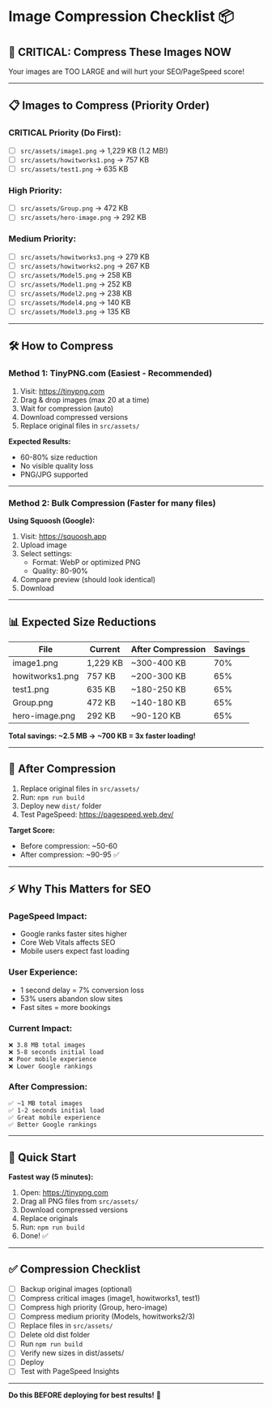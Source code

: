 # Image Compression Checklist 📦

## 🚨 CRITICAL: Compress These Images NOW

Your images are TOO LARGE and will hurt your SEO/PageSpeed score!

---

## 📋 Images to Compress (Priority Order)

### **CRITICAL Priority (Do First):**
- [ ] `src/assets/image1.png` → 1,229 KB (1.2 MB!) 
- [ ] `src/assets/howitworks1.png` → 757 KB
- [ ] `src/assets/test1.png` → 635 KB

### **High Priority:**
- [ ] `src/assets/Group.png` → 472 KB
- [ ] `src/assets/hero-image.png` → 292 KB

### **Medium Priority:**
- [ ] `src/assets/howitworks3.png` → 279 KB
- [ ] `src/assets/howitworks2.png` → 267 KB
- [ ] `src/assets/Model5.png` → 258 KB
- [ ] `src/assets/Model1.png` → 252 KB
- [ ] `src/assets/Model2.png` → 238 KB
- [ ] `src/assets/Model4.png` → 140 KB
- [ ] `src/assets/Model3.png` → 135 KB

---

## 🛠️ How to Compress

### **Method 1: TinyPNG.com (Easiest - Recommended)**

1. Visit: https://tinypng.com
2. Drag & drop images (max 20 at a time)
3. Wait for compression (auto)
4. Download compressed versions
5. Replace original files in `src/assets/`

**Expected Results:**
- 60-80% size reduction
- No visible quality loss
- PNG/JPG supported

---

### **Method 2: Bulk Compression (Faster for many files)**

**Using Squoosh (Google):**
1. Visit: https://squoosh.app
2. Upload image
3. Select settings:
   - Format: WebP or optimized PNG
   - Quality: 80-90%
4. Compare preview (should look identical)
5. Download

---

## 📊 Expected Size Reductions

| File | Current | After Compression | Savings |
|------|---------|-------------------|---------|
| image1.png | 1,229 KB | ~300-400 KB | 70% |
| howitworks1.png | 757 KB | ~200-300 KB | 65% |
| test1.png | 635 KB | ~180-250 KB | 65% |
| Group.png | 472 KB | ~140-180 KB | 65% |
| hero-image.png | 292 KB | ~90-120 KB | 65% |

**Total savings: ~2.5 MB → ~700 KB = 3x faster loading!**

---

## 🚀 After Compression

1. Replace original files in `src/assets/`
2. Run: `npm run build`
3. Deploy new `dist/` folder
4. Test PageSpeed: https://pagespeed.web.dev/

**Target Score:**
- Before compression: ~50-60
- After compression: ~90-95 ✅

---

## ⚡ Why This Matters for SEO

### **PageSpeed Impact:**
- Google ranks faster sites higher
- Core Web Vitals affects SEO
- Mobile users expect fast loading

### **User Experience:**
- 1 second delay = 7% conversion loss
- 53% users abandon slow sites
- Fast sites = more bookings

### **Current Impact:**
```
❌ 3.8 MB total images
❌ 5-8 seconds initial load
❌ Poor mobile experience
❌ Lower Google rankings
```

### **After Compression:**
```
✅ ~1 MB total images
✅ 1-2 seconds initial load
✅ Great mobile experience
✅ Better Google rankings
```

---

## 🎯 Quick Start

**Fastest way (5 minutes):**

1. Open: https://tinypng.com
2. Drag all PNG files from `src/assets/`
3. Download compressed versions
4. Replace originals
5. Run: `npm run build`
6. Done! ✅

---

## ✅ Compression Checklist

- [ ] Backup original images (optional)
- [ ] Compress critical images (image1, howitworks1, test1)
- [ ] Compress high priority (Group, hero-image)
- [ ] Compress medium priority (Models, howitworks2/3)
- [ ] Replace files in `src/assets/`
- [ ] Delete old dist folder
- [ ] Run `npm run build`
- [ ] Verify new sizes in dist/assets/
- [ ] Deploy
- [ ] Test with PageSpeed Insights

---

**Do this BEFORE deploying for best results!** 🚀

